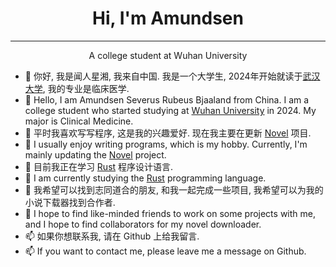 # <center>Hi, I'm Amundsen</center>
---
<center>A college student at Wuhan University</center>

- 👋 你好, 我是闻人星湘, 我来自中国. 我是一个大学生, 2024年开始就读于[武汉大学](https://www.whu.edu.cn/), 我的专业是临床医学.
- 👋 Hello, I am Amundsen Severus Rubeus Bjaaland from China. I am a college student who started studying at [Wuhan University](https://www.whu.edu.cn/) in 2024. My major is Clinical Medicine.
- 👀 平时我喜欢写写程序, 这是我的兴趣爱好. 现在我主要在更新 [Novel](https://github.com/ChineseWriter/Novel) 项目.
- 👀 I usually enjoy writing programs, which is my hobby. Currently, I'm mainly updating the [Novel](https://github.com/ChineseWriter/Novel) project.
- 🌱 目前我正在学习 [Rust](https://www.rust-lang.org/) 程序设计语言.
- 🌱 I am currently studying the [Rust](https://www.rust-lang.org/) programming language.
- 💞️ 我希望可以找到志同道合的朋友, 和我一起完成一些项目, 我希望可以为我的小说下载器找到合作者.
- 💞️ I hope to find like-minded friends to work on some projects with me, and I hope to find collaborators for my novel downloader.
- 📫 如果你想联系我, 请在 Github 上给我留言.
- 📫 If you want to contact me, please leave me a message on Github.

<!---
ChineseWriter/ChineseWriter is a ✨ special ✨ repository because its `README.md` (this file) appears on your GitHub profile.
You can click the Preview link to take a look at your changes.
--->

